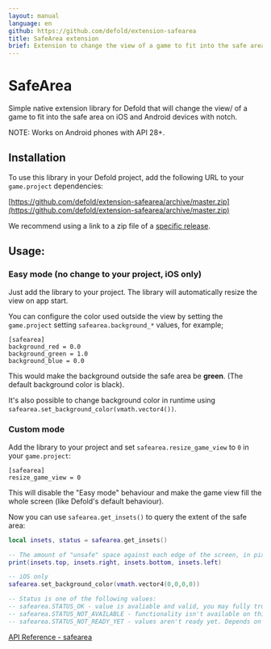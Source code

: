 ```yaml
---
layout: manual
language: en
github: https://github.com/defold/extension-safearea
title: SafeArea extension
brief: Extension to change the view of a game to fit into the safe area on iOS and Android devices with notch.
---
```


# SafeArea

Simple native extension library for Defold that will change the view/ of a game to fit into the safe area on iOS and Android devices with notch.

NOTE: Works on Android phones with API 28+.

## Installation
To use this library in your Defold project, add the following URL to your `game.project` dependencies:

[https://github.com/defold/extension-safearea/archive/master.zip](https://github.com/defold/extension-safearea/archive/master.zip)

We recommend using a link to a zip file of a [specific release](https://github.com/defold/extension-safearea/releases).

## Usage:

### Easy mode (no change to your project, iOS only)

Just add the library to your project. The library will automatically resize the view on app start.

You can configure the color used outside the view by setting the `game.project` setting `safearea.background_*` values, for example;
```
[safearea]
background_red = 0.0
background_green = 1.0
background_blue = 0.0
```
This would make the background outside the safe area be **green**. (The default background color is black).

It's also possible to change background color in runtime using `safearea.set_background_color(vmath.vector4())`.


### Custom mode

Add the library to your project and set `safearea.resize_game_view` to `0` in your `game.project`:

```
[safearea]
resize_game_view = 0
```

This will disable the "Easy mode" behaviour and make the game view fill the whole screen (like Defold's default behaviour).

Now you can use `safearea.get_insets()` to query the extent of the safe area:

```lua
local insets, status = safearea.get_insets()

-- The amount of "unsafe" space against each edge of the screen, in pixels
print(insets.top, insets.right, insets.bottom, insets.left)

-- iOS only
safearea.set_background_color(vmath.vector4(0,0,0,0))

-- Status is one of the following values:
-- safearea.STATUS_OK - value is avaliable and valid, you may fully trust it.
-- safearea.STATUS_NOT_AVAILABLE - functionality isn't available on this platform or OS version. Values will be 0
-- safearea.STATUS_NOT_READY_YET - values aren't ready yet. Depends on platform and OS it may take a while (usually up to 200ms) to be ready, check later. Values will be 0
```
[API Reference - safearea](/extension-safearea/safearea_api)
